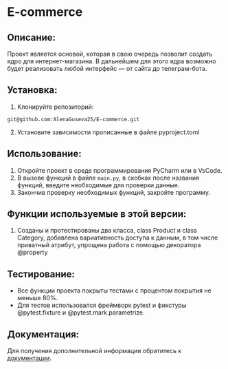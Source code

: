 # E-commerce

## Описание:

Проект является основой, которая в свою очередь позволит создать ядро для интернет-магазина. В дальнейшем для этого ядра
возможно будет реализовать любой интерфейс — от сайта до телеграм-бота.


## Установка:

1. Клонируйте репозиторий:
```
git@github.com:AlenaGuseva25/E-commerce.git
```
2. Установите зависимости прописанные в файле pyproject.toml


## Использование:

1. Откройте проект в среде программирования PyCharm или в VsCode.
2. В вызове функций в файле `main.py`, в скобках после названия функций, введите необходимые для проверки данные.
3. Закончив проверку необходимых функций, закройте программу.

## Функции используемые в этой версии:

1. Созданы и протестированы два класса, class Product и class Category, добавлена вариативность доступа к данным, в том
   числе приватный атрибут, упрощена работа с помощью декоратора @property

## Тестирование:

* Все функции проекта покрыты тестами с процентом покрытия не меньше 80%.
* Для тестов использовался фреймворк pytest и фикстуры @pytest.fixture и @pytest.mark.parametrize.

## Документация:

Для получения дополнительной информации обратитесь к [документации](docs/README.md).